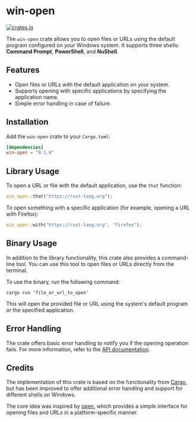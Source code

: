 # win-open

[![crates.io](https://img.shields.io/crates/v/win-open.svg)](https://crates.io/crates/win-open)

The `win-open` crate allows you to open files or URLs using the default program configured on your Windows system. It supports three shells: **Command Prompt**, **PowerShell**, and **NuShell**.

## Features

- Open files or URLs with the default application on your system.
- Supports opening with specific applications by specifying the application name.
- Simple error handling in case of failure.

## Installation

Add the `win-open` crate to your `Cargo.toml`:
```toml
[dependencies]
win-open = "0.1.0"
```

## Library Usage

To open a URL or file with the default application, use the `that` function:

```Rust
win_open::that("https://rust-lang.org");
```

To open something with a specific application (for example, opening a URL with Firefox):

```Rust
win_open::with("https://rust-lang.org", "firefox");
```

## Binary Usage

In addition to the library functionality, this crate also provides a command-line tool. You can use this
tool to open files or URLs directly from the terminal.

To use the binary, run the following command:

```shell
cargo run 'file_or_url_to_open'
```

This will open the provided file or URL using the system's default program or the specified application.

## Error Handling

The crate offers basic error handling to notify you if the opening operation fails.
For more information, refer to the [API documentation](https://docs.rs/win-open).

## Credits

The implementation of this crate is based on the functionality from [Cargo](https://github.com/rust-lang/cargo), but has been improved to offer additional error handling and support for different shells on Windows.

The core idea was inspired by [open](https://github.com/Byron/open-rs), which provides a simple interface for opening files and URLs in a platform-specific manner.
